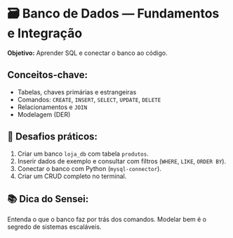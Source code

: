 # 🗃️ Banco de Dados — Fundamentos e Integração

**Objetivo:** Aprender SQL e conectar o banco ao código.

## Conceitos-chave:
- Tabelas, chaves primárias e estrangeiras
- Comandos: `CREATE`, `INSERT`, `SELECT`, `UPDATE`, `DELETE`
- Relacionamentos e `JOIN`
- Modelagem (DER)

## 🧠 Desafios práticos:
1. Criar um banco `loja_db` com tabela `produtos`.
2. Inserir dados de exemplo e consultar com filtros (`WHERE`, `LIKE`, `ORDER BY`).
3. Conectar o banco com Python (`mysql-connector`).
4. Criar um CRUD completo no terminal.

## 📚 Dica do Sensei:
Entenda o que o banco faz por trás dos comandos.
Modelar bem é o segredo de sistemas escaláveis.
